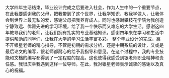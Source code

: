 大学四年生活结束，毕业设计完成之后要进入社会，作为人生中的一个重要节点，在此我要感谢我的父母，把我带到了这个世界，让我学知识，教我学做人，让我体会到世界上最无私的爱，感谢父母把我养育成人。同时也感谢攀枝花学院为我创造宁静致远、优雅先进的学习环境，给了我一个快乐而又难忘的大学生活。感谢这四年教导我们的老师，让我们拥有扎实的专业基础知识。感谢四年来在学习和生活中提供帮助的同学们，让我在大学的学习生活丰富多彩。
整个毕业设计的完成，离不开银星老师的精心指导，不管是初期的需求分析，还是中期系统的设计，又或是最后论文的编写，银老师都耐心的给予我指导和意见。在这个过程中，我的专业技能和文档的编写都得到了一定程度的提高。这也使得我感受到银老师职业精神和责任感。我很庆幸我遇到这样一位导师。在此，我对银星老师表示诚挚的感谢以及真心的祝福。


